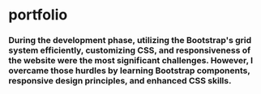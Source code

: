 # portfolio

### During the development phase, utilizing the Bootstrap's grid system efficiently, customizing CSS, and responsiveness of the website were the most significant challenges. However, I overcame those hurdles by learning Bootstrap components, responsive design principles, and enhanced CSS skills.
